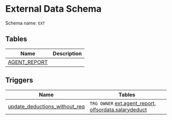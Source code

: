 # External Data Schema

Schema name: `EXT`

## Tables

| **Name**                        | **Description** |
|---------------------------------|-----------------|
| [AGENT_REPORT][tbl-agentreport] |                 |

## Triggers

| **Name**                                              | **Tables**                                                                                   |
|-------------------------------------------------------|----------------------------------------------------------------------------------------------|
| [update_deductions_without_req][trg-updatedeductions] | `TRG OWNER` [ext.agent_report][tbl-agentreport], [olfsordata.salarydeduct][tbl-salarydeduct] |

[trg-updatedeductions]: tables/agent_report.md#update-deductions
[tbl-agentreport]: tables/agent_report.md
[tbl-salarydeduct]: ../olfsordata/tables/salarydeduct.md
